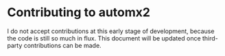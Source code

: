 # Contributing to automx2

I do not accept contributions at this early stage of development, because the code is still so much in flux.
This document will be updated once third-party contributions can be made.
